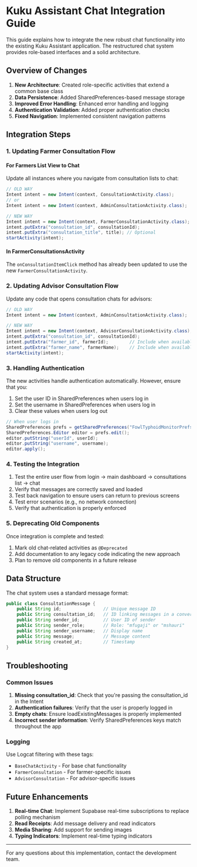 # Kuku Assistant Chat Integration Guide

This guide explains how to integrate the new robust chat functionality into the existing Kuku Assistant application. The restructured chat system provides role-based interfaces and a solid architecture.

## Overview of Changes

1. **New Architecture**: Created role-specific activities that extend a common base class
2. **Data Persistence**: Added SharedPreferences-based message storage
3. **Improved Error Handling**: Enhanced error handling and logging
4. **Authentication Validation**: Added proper authentication checks
5. **Fixed Navigation**: Implemented consistent navigation patterns

## Integration Steps

### 1. Updating Farmer Consultation Flow

#### For Farmers List View to Chat

Update all instances where you navigate from consultation lists to chat:

```java
// OLD WAY
Intent intent = new Intent(context, ConsultationActivity.class);
// or
Intent intent = new Intent(context, AdminConsultationActivity.class);

// NEW WAY
Intent intent = new Intent(context, FarmerConsultationActivity.class);
intent.putExtra("consultation_id", consultationId);
intent.putExtra("consultation_title", title); // Optional
startActivity(intent);
```

#### In FarmerConsultationsActivity

The `onConsultationItemClick` method has already been updated to use the new `FarmerConsultationActivity`.

### 2. Updating Advisor Consultation Flow

Update any code that opens consultation chats for advisors:

```java
// OLD WAY
Intent intent = new Intent(context, AdminConsultationActivity.class);

// NEW WAY
Intent intent = new Intent(context, AdvisorConsultationActivity.class);
intent.putExtra("consultation_id", consultationId);
intent.putExtra("farmer_id", farmerId);        // Include when available
intent.putExtra("farmer_name", farmerName);    // Include when available
startActivity(intent);
```

### 3. Handling Authentication

The new activities handle authentication automatically. However, ensure that you:

1. Set the user ID in SharedPreferences when users log in
2. Set the username in SharedPreferences when users log in
3. Clear these values when users log out

```java
// When user logs in
SharedPreferences prefs = getSharedPreferences("FowlTyphoidMonitorPrefs", MODE_PRIVATE);
SharedPreferences.Editor editor = prefs.edit();
editor.putString("userId", userId);
editor.putString("username", username);
editor.apply();
```

### 4. Testing the Integration

1. Test the entire user flow from login → main dashboard → consultations list → chat
2. Verify that messages are correctly saved and loaded
3. Test back navigation to ensure users can return to previous screens
4. Test error scenarios (e.g., no network connection)
5. Verify that authentication is properly enforced

### 5. Deprecating Old Components

Once integration is complete and tested:

1. Mark old chat-related activities as `@Deprecated`
2. Add documentation to any legacy code indicating the new approach
3. Plan to remove old components in a future release

## Data Structure

The chat system uses a standard message format:

```java
public class ConsultationMessage {
    public String id;                // Unique message ID
    public String consultation_id;   // ID linking messages in a conversation
    public String sender_id;         // User ID of sender
    public String sender_role;       // Role: "mfugaji" or "mshauri"
    public String sender_username;   // Display name
    public String message;           // Message content
    public String created_at;        // Timestamp
}
```

## Troubleshooting

### Common Issues

1. **Missing consultation_id**: Check that you're passing the consultation_id in the Intent
2. **Authentication failures**: Verify that the user is properly logged in
3. **Empty chats**: Ensure loadExistingMessages is properly implemented
4. **Incorrect sender information**: Verify SharedPreferences keys match throughout the app

### Logging

Use Logcat filtering with these tags:
- `BaseChatActivity` - For base chat functionality
- `FarmerConsultation` - For farmer-specific issues
- `AdvisorConsultation` - For advisor-specific issues

## Future Enhancements

1. **Real-time Chat**: Implement Supabase real-time subscriptions to replace polling mechanism
2. **Read Receipts**: Add message delivery and read indicators
3. **Media Sharing**: Add support for sending images
4. **Typing Indicators**: Implement real-time typing indicators

---

For any questions about this implementation, contact the development team.
